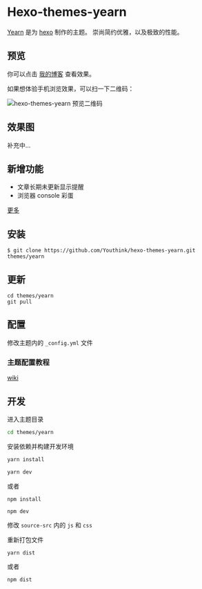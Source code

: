 # Hexo-themes-yearn

[Yearn](https://github.com/Youthink/hexo-themes-yearn) 是为 [hexo](https://hexo.io/) 制作的主题。 崇尚简约优雅，以及极致的性能。

## 预览

你可以点击 [我的博客](https://hufangyun.com) 查看效果。

如果想体验手机浏览效果，可以扫一下二维码：

![hexo-themes-yearn 预览二维码](https://ws4.sinaimg.cn/large/006tNbRwly1fueu6nku1fj307s07sdfl.jpg)

## 效果图

补充中...

## 新增功能

* 文章长期未更新显示提醒
* 浏览器 console 彩蛋

[更多](https://github.com/Youthink/hexo-themes-yearn/releases)

## 安装

```
$ git clone https://github.com/Youthink/hexo-themes-yearn.git themes/yearn
```

## 更新

```
cd themes/yearn
git pull
```

## 配置

修改主题内的 `_config.yml` 文件

### 主题配置教程

[wiki](https://github.com/Youthink/hexo-themes-yearn/wiki)

## 开发

进入主题目录

```bash
cd themes/yearn
```

安装依赖并构建开发环境
```bash
yarn install

yarn dev
```

或者

```
npm install

npm dev

```

修改 `source-src` 内的 `js` 和 `css`

重新打包文件

```
yarn dist
```

或者

```
npm dist
```



